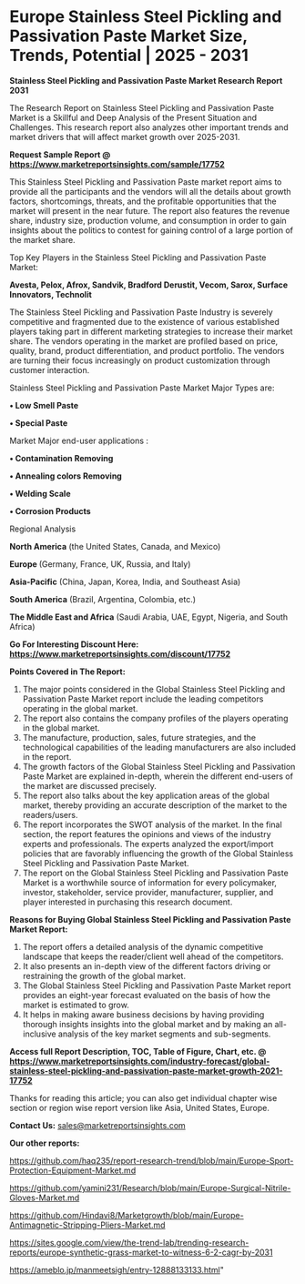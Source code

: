 # Europe Stainless Steel Pickling and Passivation Paste Market Size, Trends, Potential | 2025 - 2031

<strong>Stainless Steel Pickling and Passivation Paste Market Research Report 2031</strong>

The Research Report on Stainless Steel Pickling and Passivation Paste Market is a Skillful and Deep Analysis of the Present Situation and Challenges. This research report also analyzes other important trends and market drivers that will affect market growth over 2025-2031.

<strong>Request Sample Report @ <a href=https://www.marketreportsinsights.com/sample/17752>https://www.marketreportsinsights.com/sample/17752</a></strong>

This Stainless Steel Pickling and Passivation Paste market report aims to provide all the participants and the vendors will all the details about growth factors, shortcomings, threats, and the profitable opportunities that the market will present in the near future. The report also features the revenue share, industry size, production volume, and consumption in order to gain insights about the politics to contest for gaining control of a large portion of the market share.

Top Key Players in the Stainless Steel Pickling and Passivation Paste Market:

<strong>Avesta, Pelox, Afrox, Sandvik, Bradford Derustit, Vecom, Sarox, Surface Innovators, Technolit</strong>

The Stainless Steel Pickling and Passivation Paste Industry is severely competitive and fragmented due to the existence of various established players taking part in different marketing strategies to increase their market share. The vendors operating in the market are profiled based on price, quality, brand, product differentiation, and product portfolio. The vendors are turning their focus increasingly on product customization through customer interaction.

Stainless Steel Pickling and Passivation Paste Market Major Types are:

<strong>• Low Smell Paste

• Special Paste</strong>

Market Major end-user applications :

<strong>• Contamination Removing

• Annealing colors Removing

• Welding Scale

• Corrosion Products</strong>

Regional Analysis

</u><strong><b>North America</b></strong> (the United States, Canada, and Mexico)

<strong><b>Europe </b></strong>(Germany, France, UK, Russia, and Italy)

<strong><b>Asia-Pacific</b></strong> (China, Japan, Korea, India, and Southeast Asia)

<strong><b>South America</b></strong> (Brazil, Argentina, Colombia, etc.)

<strong><b>The Middle East and Africa</b></strong> (Saudi Arabia, UAE, Egypt, Nigeria, and South Africa)

<strong>Go For Interesting Discount Here: <a href=https://www.marketreportsinsights.com/discount/17752>https://www.marketreportsinsights.com/discount/17752</a></strong>

<strong>Points Covered in The Report:</strong>
<ol>
  <li>The major points considered in the Global Stainless Steel Pickling and Passivation Paste Market report include the leading competitors operating in the global market.</li>
  <li>The report also contains the company profiles of the players operating in the global market.</li>
  <li>The manufacture, production, sales, future strategies, and the technological capabilities of the leading manufacturers are also included in the report.</li>
  <li>The growth factors of the Global Stainless Steel Pickling and Passivation Paste Market are explained in-depth, wherein the different end-users of the market are discussed precisely.</li>
  <li>The report also talks about the key application areas of the global market, thereby providing an accurate description of the market to the readers/users.</li>
  <li>The report incorporates the SWOT analysis of the market. In the final section, the report features the opinions and views of the industry experts and professionals. The experts analyzed the export/import policies that are favorably influencing the growth of the Global Stainless Steel Pickling and Passivation Paste Market.</li>
  <li>The report on the Global Stainless Steel Pickling and Passivation Paste Market is a worthwhile source of information for every policymaker, investor, stakeholder, service provider, manufacturer, supplier, and player interested in purchasing this research document.</li>
</ol>
<strong>Reasons for Buying Global Stainless Steel Pickling and Passivation Paste Market Report:</strong>

<ol>
  <li>The report offers a detailed analysis of the dynamic competitive landscape that keeps the reader/client well ahead of the competitors.</li>
  <li>It also presents an in-depth view of the different factors driving or restraining the growth of the global market.</li>
  <li>The Global Stainless Steel Pickling and Passivation Paste Market report provides an eight-year forecast evaluated on the basis of how the market is estimated to grow.</li>
  <li>It helps in making aware business decisions by having providing thorough insights insights into the global market and by making an all-inclusive analysis of the key market segments and sub-segments.</li>
</ol>
<strong>Access full Report Description, TOC, Table of Figure, Chart, etc. @ <a href=https://www.marketreportsinsights.com/industry-forecast/global-stainless-steel-pickling-and-passivation-paste-market-growth-2021-17752>https://www.marketreportsinsights.com/industry-forecast/global-stainless-steel-pickling-and-passivation-paste-market-growth-2021-17752</a></strong>


Thanks for reading this article; you can also get individual chapter wise section or region wise report version like Asia, United States, Europe.

<strong>Contact Us:</strong>
sales@marketreportsinsights.com

<strong>Our other reports:</strong>

<a href=https://github.com/haq235/report-research-trend/blob/main/Europe-Sport-Protection-Equipment-Market.md>https://github.com/haq235/report-research-trend/blob/main/Europe-Sport-Protection-Equipment-Market.md</a>

<a href=https://github.com/yamini231/Research/blob/main/Europe-Surgical-Nitrile-Gloves-Market.md>https://github.com/yamini231/Research/blob/main/Europe-Surgical-Nitrile-Gloves-Market.md</a>

<a href=https://github.com/Hindavi8/Marketgrowth/blob/main/Europe-Antimagnetic-Stripping-Pliers-Market.md>https://github.com/Hindavi8/Marketgrowth/blob/main/Europe-Antimagnetic-Stripping-Pliers-Market.md</a>

<a href=https://sites.google.com/view/the-trend-lab/trending-research-reports/europe-synthetic-grass-market-to-witness-6-2-cagr-by-2031>https://sites.google.com/view/the-trend-lab/trending-research-reports/europe-synthetic-grass-market-to-witness-6-2-cagr-by-2031</a>

<a href=https://ameblo.jp/manmeetsigh/entry-12888133133.html>https://ameblo.jp/manmeetsigh/entry-12888133133.html</a>"
